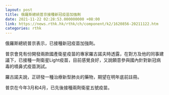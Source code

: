 ```yaml
---
layout: post
title: 俄羅斯總統普京接種新冠疫苗加強劑
date: 2021-11-22 02:28:53.000000000 +08:00
link: https://news.rthk.hk/rthk/ch/component/k2/1620856-20211122.htm
categories: rthk
---
```


俄羅斯總統普京表示，已接種新冠疫苗加強劑。

普京會見有份開發兩款國產衛星疫苗的專家羅古諾夫時透露，在對方及他的同事建議下，已接種一劑衛星Light疫苗，目前感覺良好，又說願意參與國內針對新冠病毒的噴鼻式疫苗測試。

羅古諾夫說，正研發一種治療新型肺炎的藥物，期望在明年底前註冊。

普京在今年3月和4月，已先後接種兩劑衛星五號疫苗。
